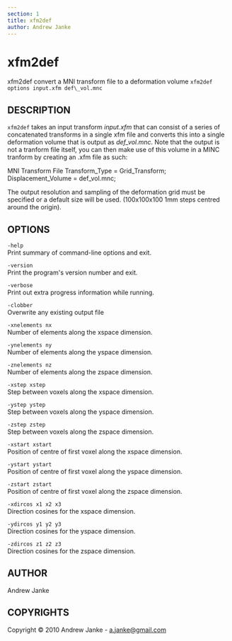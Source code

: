 ```yaml
---
section: 1
title: xfm2def
author: Andrew Janke
---
```

# xfm2def
xfm2def convert a MNI transform file to a deformation volume
`xfm2def options input.xfm def\_vol.mnc `

## DESCRIPTION

`xfm2def` takes an input transform *input.xfm* that can consist of a series of concatenated transforms in a single xfm file and converts this into a single deformation volume that is output as *def\_vol.mnc*. Note that the output is not a tranform file itself, you can then make use of this volume in a MINC tranform by creating an .xfm file as such:

MNI Transform File Transform\_Type = Grid\_Transform; Displacement\_Volume = def\_vol.mnc;

The output resolution and sampling of the deformation grid must be specified or a default size will be used. (100x100x100 1mm steps centred around the origin).

## OPTIONS

`-help`  
Print summary of command-line options and exit.

`-version`  
Print the program's version number and exit.

`-verbose`  
Print out extra progress information while running.

`-clobber`  
Overwrite any existing output file

`-xnelements nx`  
Number of elements along the xspace dimension.

`-ynelements ny`  
Number of elements along the yspace dimension.

`-znelements nz`  
Number of elements along the zspace dimension.

`-xstep xstep`  
Step between voxels along the xspace dimension.

`-ystep ystep`  
Step between voxels along the yspace dimension.

`-zstep zstep`  
Step between voxels along the zspace dimension.

`-xstart xstart`  
Position of centre of first voxel along the xspace dimension.

`-ystart ystart`  
Position of centre of first voxel along the yspace dimension.

`-zstart zstart`  
Position of centre of first voxel along the zspace dimension.

`-xdircos x1 x2 x3`  
Direction cosines for the xspace dimension.

`-ydircos y1 y2 y3`  
Direction cosines for the yspace dimension.

`-zdircos z1 z2 z3`  
Direction cosines for the zspace dimension.

## AUTHOR

Andrew Janke

## COPYRIGHTS

Copyright © 2010 Andrew Janke - a.janke@gmail.com
